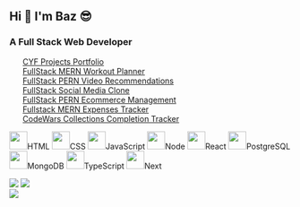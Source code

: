 <h2>Hi 🙏 I'm Baz 😎</h2>
<!--       <img src="https://media.giphy.com/media/xuXzcHMkuwvf2/giphy.gif" width="200"/> -->
<h3>A Full Stack Web Developer</h3>
  <ul style="list-style:none;">
    <li><a href="https://cyf-bazmurphy-projects.netlify.app/">CYF Projects Portfolio</a></li>
    <li><a href="https://fullstack-workout.netlify.app/">FullStack MERN Workout Planner</a></li>
    <li><a href="https://bazmurphy-fullstack-videos.netlify.app/">FullStack PERN Video Recommendations</a></li>
    <li><a href="https://bazmurphy-t3-social-media.vercel.app/">FullStack Social Media Clone</a></li>
    <li><a href="https://cyf-bazmurphy-sql.onrender.com">FullStack PERN Ecommerce Management</a></li>
    <li><a href="https://bazmurphy-expense-tracker.cyclic.app/">Fullstack MERN Expenses Tracker</a></li>
    <li><a href="https://cyf-bazmurphy-codewars.netlify.app">CodeWars Collections Completion Tracker</a></li>
 </ul>
<div>
 <span><img src="https://cdn.jsdelivr.net/gh/devicons/devicon/icons/html5/html5-original.svg" width="32px" height="32px" /><span>HTML</span></span>
 <span><img src="https://cdn.jsdelivr.net/gh/devicons/devicon/icons/css3/css3-original.svg" width="32px" height="32px" /><span>CSS</span></span>
 <span><img src="https://cdn.jsdelivr.net/gh/devicons/devicon/icons/javascript/javascript-original.svg" width="32px" height="32px" /><span>JavaScript</span></span>
 <span><img src="https://cdn.jsdelivr.net/gh/devicons/devicon/icons/nodejs/nodejs-plain-wordmark.svg" width="32px" height="32px" /><span>Node</span></span>
 <span><img src="https://cdn.jsdelivr.net/gh/devicons/devicon/icons/react/react-original.svg" width="32px" height="32px" /><span>React</span></span>
 <span><img src="https://cdn.jsdelivr.net/gh/devicons/devicon/icons/postgresql/postgresql-original.svg" width="32px" height="32px" /><span>PostgreSQL</span></span>
 <span><img src="https://cdn.jsdelivr.net/gh/devicons/devicon/icons/mongodb/mongodb-original.svg" width="32px" height="32px" /><span>MongoDB</span></span>
 <span><img src="https://cdn.jsdelivr.net/gh/devicons/devicon/icons/typescript/typescript-original.svg" width="32px" height="32px" /><span>TypeScript</span></span>
 <span><img src="https://cdn.jsdelivr.net/gh/devicons/devicon/icons/nextjs/nextjs-original.svg" width="32px" height="32px" /><span>Next</span></span>
</div>

![](https://github-readme-stats.vercel.app/api/top-langs/?username=bazmurphy&layout=compact&theme=vision-friendly-dark)
![](http://github-readme-streak-stats.herokuapp.com?user=bazmurphy&theme=github-dark-blue&hide_border=true&border_radius=3&date_format=j%20M%5B%20Y%5D)
<br />
![](https://komarev.com/ghpvc/?username=bazmurphy&label=views)
